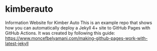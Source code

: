 # kimberauto
Information Website for Kimber Auto
This is an example repo that shows how you can automatically deploy a
Jekyll 4+ site to GitHub Pages with GitHub Actions.
It was created by following this guide:
https://www.moncefbelyamani.com/making-github-pages-work-with-latest-jekyll

